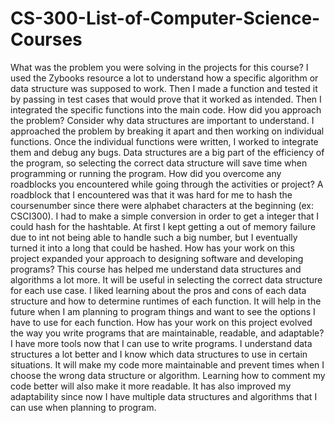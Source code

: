 # CS-300-List-of-Computer-Science-Courses
What was the problem you were solving in the projects for this course?
  I used the Zybooks resource a lot to understand how a specific algorithm or data structure was supposed to work. Then I made a function and tested it by passing in test cases that would prove that it worked as intended. Then I integrated the specific functions into the main code.
How did you approach the problem? Consider why data structures are important to understand.
  I approached the problem by breaking it apart and then working on individual functions. Once the individual functions were written, I worked to integrate them and debug any bugs. Data structures are a big part of the efficiency of the program, so selecting the correct data structure will save time when programming or running the program.
How did you overcome any roadblocks you encountered while going through the activities or project?
  A roadblock that I encountered was that it was hard for me to hash the coursenumber since there were alphabet characters at the beginning (ex: CSCI300). I had to make a simple conversion in order to get a integer that I could hash for the hashtable. At first I kept getting a out of memory failure due to int not being able to handle such a big number, but I eventually turned it into a long that could be hashed.
How has your work on this project expanded your approach to designing software and developing programs?
  This course has helped me understand data structures and algorithms a lot more. It will be useful in selecting the correct data structure for each use case. I liked learning about the pros and cons of each data structure and how to determine runtimes of each function. It will help in the future when I am planning to program things and want to see the options I have to use for each function.
How has your work on this project evolved the way you write programs that are maintainable, readable, and adaptable?
  I have more tools now that I can use to write programs. I understand data structures a lot better and I know which data structures to use in certain situations. It will make my code more maintainable and prevent times when I choose the wrong data structure or algorithm. Learning how to comment my code better will also make it more readable. It has also improved my adaptability since now I have multiple data structures and algorithms that I can use when planning to program. 
